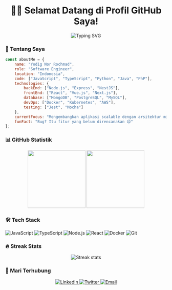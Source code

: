 <h1 align="center">👨‍💻 Selamat Datang di Profil GitHub Saya! </h1>

<p align="center">
  <img src="https://readme-typing-svg.demolab.com?font=Fira+Code&pause=1000&color=2D9596&center=true&vCenter=true&random=false&width=500&lines=Software+Engineer;Frontend+Developer;Backend+Developer;Problem+Solver;Clean+Code+Enthusiast" alt="Typing SVG" />
</p>

### 🚀 Tentang Saya

```javascript
const aboutMe = {
    name: "Yodig Nor Rochmad",
    role: "Software Engineer",
    location: "Indonesia",
    code: ["JavaScript", "TypeScript", "Python", "Java", "PhP"],
    technologies: {
        backEnd: ["Node.js", "Express", "NestJS"],
        frontEnd: ["React", "Vue.js", "Next.js"],
        database: ["MongoDB", "PostgreSQL", "MySQL"],
        devOps: ["Docker", "Kubernetes", "AWS"],
        testing: ["Jest", "Mocha"]
    },
    currentFocus: "Mengembangkan aplikasi scalable dengan arsitektur mikroservis",
    funFact: "Bug? Itu fitur yang belum direncanakan 😄"
};
```

### 📊 GitHub Statistik

<p align="center">
  <img height="180em" src="https://github-readme-stats.vercel.app/api?username=caksodig&show_icons=true&theme=tokyonight&include_all_commits=true&count_private=true"/>
  <img height="180em" src="https://github-readme-stats.vercel.app/api/top-langs/?username=caksodig&layout=compact&langs_count=7&theme=tokyonight"/>
</p>

### 🛠️ Tech Stack

![JavaScript](https://img.shields.io/badge/-JavaScript-05122A?style=flat&logo=javascript)
![TypeScript](https://img.shields.io/badge/-TypeScript-05122A?style=flat&logo=typescript)
![Node.js](https://img.shields.io/badge/-Node.js-05122A?style=flat&logo=node.js)
![React](https://img.shields.io/badge/-React-05122A?style=flat&logo=react)
![Docker](https://img.shields.io/badge/-Docker-05122A?style=flat&logo=docker)
![Git](https://img.shields.io/badge/-Git-05122A?style=flat&logo=git)

### 🔥 Streak Stats
<p align="center">
  <img src="https://github-readme-streak-stats.herokuapp.com/?user=caksodig&theme=tokyonight" alt="Streak stats" />
</p>

### 🤝 Mari Terhubung

<p align="center">
  <a href="https://linkedin.com/in/YOUR_LINKEDIN" target="_blank">
    <img src="https://img.shields.io/badge/LinkedIn-%230077B5.svg?&style=flat-square&logo=linkedin&logoColor=white" alt="LinkedIn">
  </a>
  <a href="https://twitter.com/YOUR_TWITTER" target="_blank">
    <img src="https://img.shields.io/badge/Twitter-%231DA1F2.svg?&style=flat-square&logo=twitter&logoColor=white" alt="Twitter">
  </a>
  <a href="mailto:digidg1603.email@gmail.com">
    <img src="https://img.shields.io/badge/Email-%23D14836.svg?&style=flat-square&logo=gmail&logoColor=white" alt="Email">
  </a>
</p>

